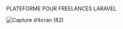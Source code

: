 PLATEFORME POUR FREELANCES LARAVEL

![Capture d’écran (82)](https://github.com/Rama093/Plateforme-freelance/assets/110291485/43eb9d8b-73dc-4464-af08-1220cd3d1f1e)

